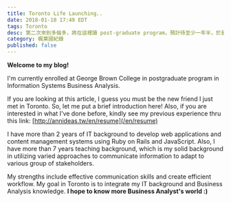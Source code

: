 ```yaml
---
title: Toronto Life Launching..
date: 2018-01-10 17:49 EDT
tags: Toronto
desc: 第二次來到多倫多，將在這裡讀 post-graduate program，預計待至少一年半，於是打開了一個新的分類，幫自己記錄在楓葉國的所見所聞。
category: 楓葉國紀錄
published: false
---
```


**Welcome to my blog!**

I'm currently enrolled at George Brown College in postgraduate program in Information Systems Business Analysis.

If you are looking at this article, I guess you must be the new friend I just met in Toronto. So, let me put a brief introduction here! Also, if you are interested in what I've done before, kindly see my previous experience thru this link: [http://annideas.tw/en/resume](/en/resume)

I have more than 2 years of IT background to develop web applications and content management systems using Ruby on Rails and JavaScript. Also, I have more than 7 years teaching background, which is my solid background in utilizing varied approaches to communicate information to adapt to various group of stakeholders.

My strengths include effective communication skills and create efficient workflow. My goal in Toronto is to integrate my IT background and Business Analysis knowledge. **I hope to know more Business Analyst's world :)**
